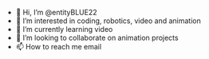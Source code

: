 - 👋 Hi, I’m @entityBLUE22
- 👀 I’m interested in coding, robotics, video and animation
- 🌱 I’m currently learning video
- 💞️ I’m looking to collaborate on animation projects
- 📫 How to reach me email

<!---
entityBLUE22/entityBLUE22 is a ✨ special ✨ repository because its `README.md` (this file) appears on your GitHub profile.
You can click the Preview link to take a look at your changes.
--->

